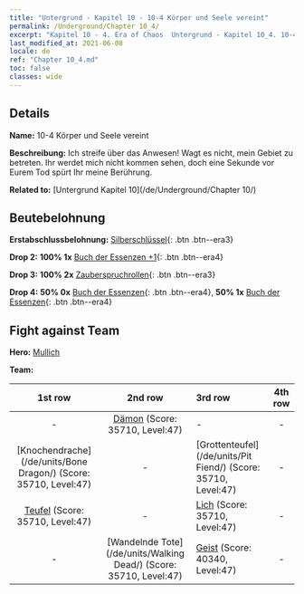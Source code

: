 ```yaml
---
title: "Untergrund - Kapitel 10 - 10-4 Körper und Seele vereint"
permalink: /Underground/Chapter 10_4/
excerpt: "Kapitel 10 - 4. Era of Chaos  Untergrund - Kapitel 10_4. 10-4 Körper und Seele vereint"
last_modified_at: 2021-06-08
locale: de
ref: "Chapter 10_4.md"
toc: false
classes: wide
---
```


## Details

 **Name:** 10-4 Körper und Seele vereint

 **Beschreibung:** Ich streife über das Anwesen! Wagt es nicht, mein Gebiet zu betreten. Ihr werdet mich nicht kommen sehen, doch eine Sekunde vor Eurem Tod spürt Ihr meine Berührung.

 **Related to:** [Untergrund Kapitel 10](/de/Underground/Chapter 10/)

## Beutebelohnung

 **Erstabschlussbelohnung:** [Silberschlüssel](/ItemsDE/con_693/){: .btn .btn--era3}

 **Drop 2:** **100% 1x** [Buch der Essenzen +1](/ItemsDE/mat_46/){: .btn .btn--era4}

 **Drop 3:** **100% 2x** [Zauberspruchrollen](/ItemsDE/con_694/){: .btn .btn--era3}

 **Drop 4:** **50% 0x** [Buch der Essenzen](/ItemsDE/mat_39/){: .btn .btn--era4}, **50% 1x** [Buch der Essenzen](/ItemsDE/mat_39/){: .btn .btn--era4}


## Fight against Team
 **Hero:** [Mullich](/de/heroes/Mullich/)

 **Team:**


  | 1st row | 2nd row | 3rd row | 4th row |
  |:----:|:----:|:----|:----:|
  | - | [Dämon](/de/units/Demon/) (Score: 35710, Level:47)  | - | - |
  | [Knochendrache](/de/units/Bone Dragon/) (Score: 35710, Level:47)  | - | [Grottenteufel](/de/units/Pit Fiend/) (Score: 35710, Level:47)  | - |
  | [Teufel](/de/units/Devil/) (Score: 35710, Level:47)  | - | [Lich](/de/units/Lich/) (Score: 35710, Level:47)  | - |
  | - | [Wandelnde Tote](/de/units/Walking Dead/) (Score: 35710, Level:47)  | [Geist](/de/units/Wight/) (Score: 40340, Level:47)  | - |


